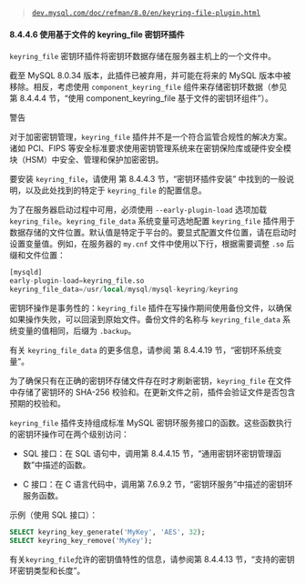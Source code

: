 > [`dev.mysql.com/doc/refman/8.0/en/keyring-file-plugin.html`](https://dev.mysql.com/doc/refman/8.0/en/keyring-file-plugin.html)

#### 8.4.4.6 使用基于文件的 keyring_file 密钥环插件

`keyring_file` 密钥环插件将密钥环数据存储在服务器主机上的一个文件中。

截至 MySQL 8.0.34 版本，此插件已被弃用，并可能在将来的 MySQL 版本中被移除。相反，考虑使用 `component_keyring_file` 组件来存储密钥环数据（参见 第 8.4.4.4 节，“使用 component_keyring_file 基于文件的密钥环组件”）。

警告

对于加密密钥管理，`keyring_file` 插件并不是一个符合监管合规性的解决方案。诸如 PCI、FIPS 等安全标准要求使用密钥管理系统来在密钥保险库或硬件安全模块（HSM）中安全、管理和保护加密密钥。

要安装 `keyring_file`，请使用 第 8.4.4.3 节，“密钥环插件安装” 中找到的一般说明，以及此处找到的特定于 `keyring_file` 的配置信息。

为了在服务器启动过程中可用，必须使用 `--early-plugin-load` 选项加载 `keyring_file`。`keyring_file_data` 系统变量可选地配置 `keyring_file` 插件用于数据存储的文件位置。默认值是特定于平台的。要显式配置文件位置，请在启动时设置变量值。例如，在服务器的 `my.cnf` 文件中使用以下行，根据需要调整 `.so` 后缀和文件位置：

```sql
[mysqld]
early-plugin-load=keyring_file.so
keyring_file_data=/usr/local/mysql/mysql-keyring/keyring
```

密钥环操作是事务性的：`keyring_file` 插件在写操作期间使用备份文件，以确保如果操作失败，可以回滚到原始文件。备份文件的名称与 `keyring_file_data` 系统变量的值相同，后缀为 `.backup`。

有关 `keyring_file_data` 的更多信息，请参阅 第 8.4.4.19 节，“密钥环系统变量”。

为了确保只有在正确的密钥环存储文件存在时才刷新密钥，`keyring_file` 在文件中存储了密钥环的 SHA-256 校验和。在更新文件之前，插件会验证文件是否包含预期的校验和。

`keyring_file` 插件支持组成标准 MySQL 密钥环服务接口的函数。这些函数执行的密钥环操作可在两个级别访问：

+   SQL 接口：在 SQL 语句中，调用第 8.4.4.15 节，“通用密钥环密钥管理函数”中描述的函数。

+   C 接口：在 C 语言代码中，调用第 7.6.9.2 节，“密钥环服务”中描述的密钥环服务函数。

示例（使用 SQL 接口）：

```sql
SELECT keyring_key_generate('MyKey', 'AES', 32);
SELECT keyring_key_remove('MyKey');
```

有关`keyring_file`允许的密钥值特性的信息，请参阅第 8.4.4.13 节，“支持的密钥环密钥类型和长度”。
